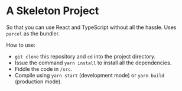 # A Skeleton Project
So that you can use React and TypeScript without all the hassle. Uses `parcel` as the bundler.

How to use:
* `git clone` this repository and `cd` into the project directory.
* Issue the command `yarn install` to install all the dependencies.
* Fiddle the code in `/src`.
* Compile using `yarn start` (development mode) or `yarn build` (production mode).